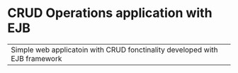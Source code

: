 
# CRUD Operations application with EJB
<table>
<tr>
<td>
 Simple web applicatoin with CRUD fonctinality developed with EJB framework
</td>
</tr>
</table>
